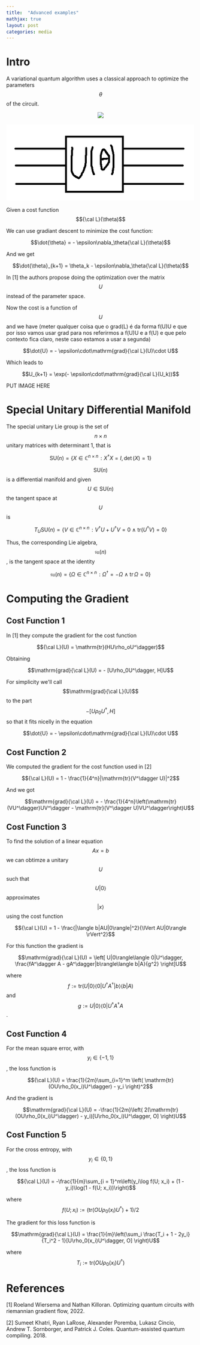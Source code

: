 ```yaml
---
title:  "Advanced examples"
mathjax: true
layout: post
categories: media
---
```

# Intro
A variational quantum algorithm uses a classical approach to optimize the parameters $$\theta$$ of the circuit.

<p align="center">
  <img src="[http://some_place.com/image.png](https://raw.githubusercontent.com/JoaoMiguelNC/JoaoMiguelNC.github.io/master/Images/temporary%20circuit.png)" />
</p>


![variational circuit](https://raw.githubusercontent.com/JoaoMiguelNC/JoaoMiguelNC.github.io/master/Images/temporary%20circuit.png)

Given a cost function $${\cal L}(\theta)$$

We can use gradiant descent to minimize the cost function:

$$\dot{\theta} = - \epsilon\nabla_\theta{\cal L}(\theta)$$

And we get

$$\dot{\theta}_{k+1} = \theta_k - \epsilon\nabla_\theta{\cal L}(\theta)$$

In [1] the authors propose doing the optimization over the matrix $$U$$ instead of the parameter space.

Now the cost is a function of $$U$$ and we have (meter qualquer coisa que o grad(L) é da forma f(U)U e que por isso vamos usar grad para nos referirmos a f(U)U e a f(U) e que pelo contexto fica claro, neste caso estamos a usar a segunda)

$$\dot{U} = - \epsilon\cdot\mathrm{grad}{\cal L}(U)\cdot U$$

Which leads to

$$U_{k+1} = \exp(- \epsilon\cdot\mathrm{grad}{\cal L}(U_k))$$

PUT IMAGE HERE

# Special Unitary Differential Manifold
The special unitary Lie group is the set of $$n\times n$$ unitary matrices with determinant 1, that is

$$\mathrm{SU}(n)=\{X\in\mathbb{C}^{n\times n}\!: X^\dagger X=I, \det(X)=1\}$$

$$\mathrm{SU}(n)$$ is a differential manifold and given $$U\in\mathrm{SU}(n)$$ the tangent space at $$U$$ is

$$T_U\mathrm{SU}(n)=\{V\in\mathbb{C}^{n\times n}\!: V^\dagger U + U^\dagger V = 0 \ \wedge \ \mathrm{tr}(U^\dagger V)=0\}$$

Thus, the corresponding Lie algebra, $$\mathfrak{su}(n)$$, is the tangent space at the identity

$$\mathfrak{su}(n)=\{\Omega\in\mathbb{C}^{n\times n}\!: \Omega^\dagger=-\Omega \ \wedge \ \mathrm{tr}\,\Omega=0\}$$

# Computing the Gradient

## Cost Function 1

In [1] they compute the gradient for the cost function 

$${\cal L}(U) = \mathrm{tr}(HU\rho_oU^\dagger)$$

Obtaining 

$$\mathrm{grad}{\cal L}(U) = - [U\rho_0U^\dagger, H]U$$

For simplicity we'll call $$\mathrm{grad}{\cal L}(U)$$ to the part $$- [U\rho_0U^\dagger, H]$$ so that it fits nicelly in the equation

$$\dot{U} = - \epsilon\cdot\mathrm{grad}{\cal L}(U)\cdot U$$

## Cost Function 2

We computed the gradient for the cost function used in [2]

$${\cal L}(U) = 1 - \frac{1}{4^n}|\mathrm{tr}(V^\dagger U)|^2$$

And we got

$$\mathrm{grad}{\cal L}(U) = - \frac{1}{4^n}\left(\mathrm{tr}(VU^\dagger)UV^\dagger - \mathrm{tr}(V^\dagger U)VU^\dagger\right)U$$

## Cost Function 3

To find the solution of a linear equation $$Ax=b$$ we can obtimze a unitary $$U$$ such that 
$$U|0\rangle$$
approximates $$|x\rangle$$ using the cost function

$${\cal L}(U) = 1 - \frac{|\langle b|AU|0\rangle|^2}{\lVert AU|0\rangle \rVert^2}$$

For this function the gradient is

$$\mathrm{grad}{\cal L}(U) = \left[ U|0\rangle\langle 0|U^\dagger, \frac{fA^\dagger A - gA^\dagger|b\rangle\langle b|A}{g^2} \right]U$$

where 
$$f := \mathrm{tr}(U|0\rangle\langle 0|U^\dagger A^\dagger|b\rangle\langle b|A)$$ 
and 
$$g := U|0\rangle\langle 0|U^\dagger A^\dagger A$$.

## Cost Function 4
For the mean square error, with $$y_i\in\{-1, 1\}$$, the loss function is

$${\cal L}(U) = \frac{1}{2m}\sum_{i=1}^m \left( \mathrm{tr}(OU\rho_0(x_i)U^\dagger) - y_i \right)^2$$

And the gradient is

$$\mathrm{grad}{\cal L}(U) = -\frac{1}{2m}\left( 2(\mathrm{tr}(OU\rho_0(x_i)U^\dagger) - y_i)[U\rho_0(x_i)U^\dagger, O] \right)U$$

## Cost Function 5
For the cross entropy, with $$y_i\in\{0, 1\}$$, the loss function is

$${\cal L}(U) = -\frac{1}{m}\sum_{i = 1}^m\left(y_i\log f(U; x_i) + (1 - y_i)\log(1 - f(U; x_i))\right)$$

where $$f(U; x_i) := (\mathrm{tr}(OU\rho_0(x_i)U^\dagger) + 1)/2$$

The gradient for this loss function is

$$\mathrm{grad}{\cal L}(U) = \frac{1}{m}\left(\sum_i \frac{T_i + 1 - 2y_i}{T_i^2 - 1}[U\rho_0(x_i)U^\dagger, O] \right)U$$

where $$T_i:=\mathrm{tr}(OU\rho_0(x_i)U^\dagger)$$

# References

[1] Roeland Wiersema and Nathan Killoran. Optimizing quantum circuits with riemannian gradient flow, 2022.

[2] Sumeet Khatri, Ryan LaRose, Alexander Poremba, Lukasz Cincio, Andrew T. Sornborger, and Patrick J. Coles. Quantum-assisted quantum compiling. 2018.
